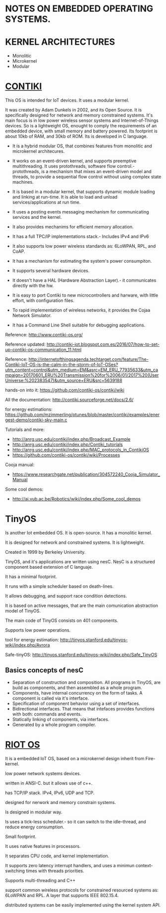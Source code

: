 # NOTES ON EMBEDDED OPERATING SYSTEMS.

# KERNEL ARCHITECTURES

 - Monolitic
 - Microkernel
 - Modular
 

# [CONTIKI](http://www.contiki-os.org/)

This OS is intended for IoT devices. It uses a modular kernel.

It was created by Adam Dunkels  in 2002, and its Open Source. It is specifically designed for network and memory constrained systems. It's main focus is in low power wireless sensor systems and Internet-of-Things devices. So is a lightweight OS, enought to comply the requirements of an embedded device, with small memory and battery powered. Its footprint is about 10kb of RAM, and 30kb of ROM. Its is developed in C language.

- It is a hybrid modular OS, that combines features from monolitic and microkernel architecures.

- It works on an event-driven kernel, and supports preemptive multithreading. It uses protothreads, software flow control.- protothreads, is a mechanism that mixes an event-driven model and threads, to provide a sequential flow control without using complex state machines.

- It is based in a modular kernel, that supports dynamic module loading and linking at run-time. It is able to load and unload services/applications at run time.

- It uses a  posting events messaging mechanism for communicating services and the kernel.

- It also provides mechanims for efficient memory allocation.

- It has a full TPC/IP implementations stack.- Includes IPv4 and IPv6

- It also supports low power wireless standards as: 6LoWPAN, RPL, and CoAP.

- It has a mechanism for estimating the system's power consumpiton.

- It supports several hardware devices.

- It doesn't have a HAL (Hardware Abstraction Layer).- it communicates directly with the hw.

- It is easy to port Contiki to new microcontrollers and harware, with little effort, with configuration files.

- To rapid implementation of wireless networks, it provides the Cojaa Network Simulator.

- It has a Command Line Shell suitable for debugging applications.

Reference: http://www.contiki-os.org/

Reference updated: http://contiki-iot.blogspot.com.es/2016/07/how-to-set-up-contiki-os-communication_11.html

Reference: http://internetofthingsagenda.techtarget.com/feature/The-Contiki-IoT-OS-is-the-calm-in-the-storm-of-IoT-OSes?utm_content=control&utm_medium=EM&asrc=EM_ERU_77935633&utm_campaign=20170601_ERU%20Transmission%20for%2006/01/2017%20(UserUniverse:%202383547)&utm_source=ERU&src=5639188

hands-on into it: https://github.com/contiki-os/contiki/wiki

All the documentation: http://contiki.sourceforge.net/docs/2.6/

for energy estimations: https://github.com/mzimmerling/ptunes/blob/master/contiki/examples/energest-demo/contiki-sky-main.c


Tutorials and more:

 - http://anrg.usc.edu/contiki/index.php/Broadcast_Example
 - http://anrg.usc.edu/contiki/index.php/Contiki_tutorials
 - http://anrg.usc.edu/contiki/index.php/MAC_protocols_in_ContikiOS
 - https://github.com/contiki-os/contiki/wiki/Processes
 
Cooja manual:

 - https://www.researchgate.net/publication/304572240_Cooja_Simulator_Manual
 
Some cool demos:

 - http://ai.vub.ac.be/Robotics/wiki/index.php/Some_cool_demos
 
# TinyOS

Is another Iot embedded OS. It is open-source. It has a monolitic kernel.

It is designed for network and constrained systems. It is lightweight.

Created in 1999 by Berkeley University. 

TinyOS, and it's applications are written using nesC. NesC is a structured component based extension of C languaje. 

It has a minimal footprint.

It runs with a simple scheduler based on death-lines.

It allows debugging, and support race condition detections.

It is based on active messages, that are the main comunication abstraction model of TinyOS.

The main code of TinyOS consists on 401 components.

Supports low power operations.

tool for energy estimation: http://tinyos.stanford.edu/tinyos-wiki/index.php/Avrora

Safe-tinyOS: http://tinyos.stanford.edu/tinyos-wiki/index.php/Safe_TinyOS

## Basics concepts of nesC

- Separation of construction and composition. All programs in TinyOS, are build as components, and then assembled as a whole program.
- Components, have internal concurrency on the form of tasks. A component is called via it's interface.
- Specification of component behavior using a set of interfaces.
- Bidirectional interfaces. That means that intefaces provides functions with both: commands and events.
- Statically linking of components, via interfaces.
- Generated by a whole program compiler.


# [RIOT OS]( http://internetofthingsagenda.techtarget.com/definition/RIOT-operating-system?utm_content=control&utm_medium=EM&asrc=EM_ERU_77819154&utm_campaign=20170530_ERU%20Transmission%20for%2005/30/2017%20(UserUniverse:%202380487)&utm_source=ERU&src=5638584)

It is a embedded IoT OS, based on a microkernel design inherit from Fire-kernel.

low power network systems devices. 

written in ANSI-C. but it allows use of c++.

has TCP/IP stack. IPv4, IPv6, UDP and TCP. 

designed for nerwork and memory constrain systems.

Is designed in modular way. 

Is uses a tick-less scheduler.-  so it can switch to the idle-thread, and reduce energy consumption.

Small footprint.

It uses native features in processors.

It separates CPU code, and kernel implementation.

It supports zero latency interrupt handlers, and uses a minimun context-switching times with threads priorities.

Supports multi-threading and C++

support common wireless protocols for constrained resourced systems as: 6LoWPAN and RPL. A layer that supports IEEE 802.15.4.

distributed systems can be easily implemented using the kernel system API.


